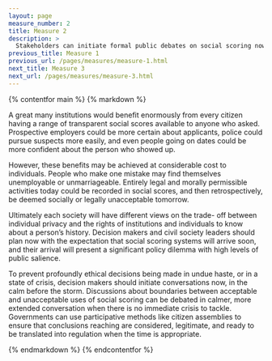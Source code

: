 ```yaml
---
layout: page
measure_number: 2
title: Measure 2
description: >
  Stakeholders can initiate formal public debates on social scoring now to ensure their nation, city, or region is ready to make informed choices.
previous_title: Measure 1
previous_url: /pages/measures/measure-1.html
next_title: Measure 3
next_url: /pages/measures/measure-3.html
---
```


{% contentfor main %}
{% markdown %}

A great many institutions would benefit enormously from every citizen having a range of transparent social scores available to anyone who asked. Prospective employers could be more certain about applicants, police could pursue suspects more easily, and even people going on dates could be more confident about the person who showed up.

However, these benefits may be achieved at considerable cost to individuals. People who make one mistake may find themselves unemployable or unmarriageable. Entirely legal and morally permissible activities today could be recorded in social scores, and then retrospectively, be deemed socially or legally unacceptable tomorrow.

Ultimately each society will have different views on the trade- off between individual privacy and the rights of institutions and individuals to know about a person’s history. Decision makers and civil society leaders should plan now with the expectation that social scoring systems will arrive soon, and their arrival will present a significant policy dilemma with high levels of public salience.

To prevent profoundly ethical decisions being made in undue haste, or in a state of crisis, decision makers should initiate conversations now, in the calm before the storm. Discussions about boundaries between acceptable and unacceptable uses of social scoring can be debated in calmer, more extended conversation when there is no immediate crisis to tackle. Governments can use participative methods like citizen assemblies to ensure that conclusions reaching are considered, legitimate, and ready to be translated into regulation when the time is appropriate.

{% endmarkdown %}
{% endcontentfor %}
